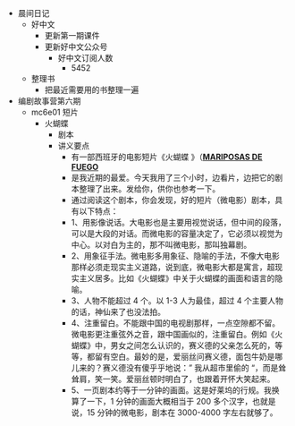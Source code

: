 - 晨间日记
    - 好中文
        - 更新第一期课件
        - 更新好中文公众号
            - 好中文订阅人数
                - 5452
    - 整理书
        - 把最近需要用的书整理一遍
- 编剧故事营第六期
    - mc6e01 短片
        - 火蝴蝶
            - 剧本
            - 讲义要点
                - 有一部西班牙的电影短片《火蝴蝶 》（**[MARIPOSAS DE FUEGO](http://www.youtube.com/watch?v=qatdyiQ47F8)**
                - 是我近期的最爱。今天我用了三个小时，边看片，边把它的剧本整理了出来。发给你，供你也参考一下。
                - 通过阅读这个剧本，你会发现，好的短片（微电影）剧本，具有以下特点：
                - 1、用影像说话。大电影也是主要用视觉说话，但中间的段落，可以是大段的对话。而微电影的容量决定了，它必须以视觉为中心。以对白为主的，那不叫微电影，那叫独幕剧。
                - 2、用象征手法。微电影多用象征、隐喻的手法，不像大电影那样必须走现实主义道路，说到底，微电影大都是寓言，超现实主义居多。比如《火蝴蝶》中关于火蝴蝶的画面和语言的隐喻。
                - 3、人物不能超过 4 个。以 1-3 人为最佳，超过 4 个主要人物的话，神仙来了也没法拍。
                - 4、注重留白。不能跟中国的电视剧那样，一点空隙都不留。微电影更注重弦外之音，跟中国画似的，注重留白。例如《火蝴蝶》中，男女之间怎么认识的，赛义德的父亲怎么死的，等等，都留有空白。最妙的是，爱丽丝问赛义德，面包牛奶是哪儿来的？赛义德没有傻乎乎地说：” 我从超市里偷的 “，而是耸耸肩，笑一笑。爱丽丝顿时明白了，也跟着开怀大笑起来。
                - 5、一页剧本约等于一分钟的画面。这是好莱坞的行规。我换算了一下，1 分钟的画面大概相当于 200 多个汉字，也就是说，15 分钟的微电影，剧本在 3000-4000 字左右就够了。
